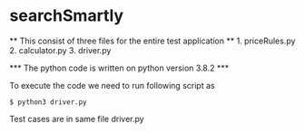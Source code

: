 # searchSmartly
** This consist of three files for the entire test application **
    1. priceRules.py
    2. calculator.py
    3. driver.py
    
*** The python code is written on python version 3.8.2 ***

To execute the code we need to run following script as

```
$ python3 driver.py

```

Test cases are in same file driver.py



